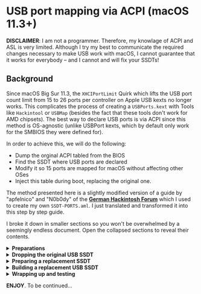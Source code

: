 # USB port mapping via ACPI (macOS 11.3+)
**DISCLAIMER**: I am not a programmer. Therefore, my knowlage of ACPI and ASL is very limited. Although I try my best to communicate the required changes necessary to make USB work with macOS, I cannot guarantee that it works for everybody – and I cannot and will fix your SSDTs!

## Background
Since macOS Big Sur 11.3, the `XHCIPortLimit` Quirk which lifts the USB port count limit from 15 to 26 ports per controller on Apple USB kexts no longer works. This complicates the process of creating a `USBPorts.kext` with Tools like `Hackintool` or `USBMap` (besides the fact that these tools don't work for AMD chipsets). The best way to declare USB ports is via ACPI since this method is OS-agnostic (unlike USBPort kexts, which by default only work for the SMBIOS they were defined for).

In order to achieve this, we will do the following:

- Dump the orginal ACPI tabled from the BIOS
- Find the SSDT where USB ports are declared
- Modify it so 15 ports are mapped for macOS without affecting other OSes
- Inject this table during boot, replacing the original one.

The method presented here is a slightly modified version of a guide by "apfelnico" and "N0b0dy" of the [**German Hackintosh Forum**](https://www.hackintosh-forum.de/forum/thread/54986-usb-mittels-ssdt-deklarieren/?postID=721415#post721415) which I used to create my own `SSDT-PORTS.aml`. I just translated and transformed it into this step by step guide. 

I broke it down in smaller sections so you won't be overwhelmed by a seemingly endless document. Open the collapsed sections to reveal their contents.

<details>
<summary><strong>Preparations</strong></summary>

## Preparations

### Required Tools
- [**Clover Bootmanager**](https://github.com/CloverHackyColor/CloverBootloader/releases) for dumping your System's ACPI tables.
- [**maciASL**](https://github.com/acidanthera/MaciASL) or [**QtiASL**](https://github.com/ic005k/QtiASL) for editing `.aml` files.
- [**IOResgistryExplorer**](https://github.com/utopia-team/IORegistryExplorer/releases) for gathering infos about I/O on macOS. Used for probing USB Ports.
- [**OpenCore Auxiliary Tools**](https://github.com/ic005k/QtOpenCoreConfig) or a Plist Editor for editing the `config.plist`.
- FAT32 formatted USB 3.0 flash drive (USB 3.0) for dumping ACPI tables and probing ports.
- [**Example Files**](https://github.com/5T33Z0/OC-Little-Translated/tree/main/13_Mapping_USB_in_ACPI/Example_Files) (for following along)
- USB 2.0 Flash Drive (optional, also for probing Ports).
- Your mainboard manual with a schematic listing all its ports and USB headers
- Spreadsheed for making notes about Port names, Types and pysical Location (optional)
- Patience and time (mandatory). Seriously, this is not for beginners! 

### Dumping ACPI Tables
1. Download the `.zip` version of Clover (CloverV2-51xx.zip) and extract it. The folder "CloverV2" will be created.
2. Format a USB flash drive Drive in Disk Utility (**Format**: MS-DOS Filesystem; **Scheme**: Master Boot Record).
3. Copy the "EFI" folder inside "CloverV2" to the root folder of your USB flash drive. (I forgot to rename the `sample-config.plist` and it still worked)
4. Restart your computer from this USB drive
5. Once the Bootmenu appears, press `F4`. This will dump the ACPI tables and save them to the flash drive. Check the activity LED on the USB stick. Wait until it's off.
6. Pull out the USB stick, reset the computer and start macOS normally.
7. Once macOS is loaded, put the USB stick back in and copy the folder `EFI\Clover\ACPI\origin` to the desktop (or wherever).
</details>
<details>
<summary><strong>Dropping the original USB SSDT</strong></summary>

## Finding the correct SSDT
Have a look inside the "origin" Folder. In there you will find a lot of tables. We are interested in the SSDT-xxxx.aml files. Find the one which looks similar to this:

![SSDT_og](https://user-images.githubusercontent.com/76865553/137520366-c3c75933-ab97-4d60-b627-cc4673e4b643.png)

We can see the following:

- There are entries for `XHC` (eXtensible Host Controller) and for `XHC.RHUB` (USB Root Hub Device)
- There's should also be a list of Ports, 26 in my case: `HS01` to `HS14`, `USR1` and `USR2`, and `SS01` to `SS10`. We will come back to the meaning of these names later. 
- Take note of the "Table Signature" and the "OEM Table ID" – we will use them to create a delete rule in the OpenCore cofig.

**NOTE**: Just because this SSDT includes 26 port entries, it doesn't meant that they are all connected to physical devices on the mainboard. Look at it more as a template used by Devs.

### Adding a delete rule to config.plist
In order to delete (or drop) the original table during boot and replace it with our own, we need to tell OpenCore to look for the Signature ("SSDT") and the OEM Table ID (in my case "xh_cmsd4") to drop.</br>
**CAUTION**: Don't use my value for the OEM Table ID, since yours probably has a differnt name!

1. Open your `config.plist` (I am using OpenCore Auxiliary Tools)
2. Go to ACPI > Delete and add a new Rule (click on "+")
3. In `TableSignature`, enter `53534454` which is HEX for `SSDT`:
	![TableSig](https://user-images.githubusercontent.com/76865553/137520564-10b44f45-778b-47ad-a3ae-318ce9334aac.png)
4. In `OemTableID`, enter the name of the "OEM Table ID" (See first screenshot) stored in YOUR (NOT mine, YOUR!) SSDT-Whatever.aml without `""` as a HEX value. In OCAT, you can use ASCI to Hex converter at the bottom of the app:
	![OEMTableID](https://user-images.githubusercontent.com/76865553/137520641-97a42e24-175b-4e3a-badb-23b57fa31ac8.png)
5. Enable the rule and a comment so you know what it does.
6. Save the config.

You should have the correct rule for replacing the ACPI Table containing the USB Port declarations. Let's move on to the hard part…
</details>
<details>
<summary><strong>Preparing a replacement SSDT</strong></summary>

## Preparing a replacement SSDT for USB Ports
Now that we have found the SSDT with the oroginal usb port declarations, we can start modifying them. Almost. We still need more details, though…

### Modifying the orginal USB SSDT
In general, two methods are relevant for declaring USB ports: `_UPC` ([**USB Port Capabilities**](https://uefi.org/specs/ACPI/6.4/09_ACPI-Defined_Devices_and_Device-Specific_Objects/ACPIdefined_Devices_and_DeviceSpecificObjects.html#upc-usb-port-capabilities)) and `_PLD` ([**Physical Location of Device**](https://uefi.org/specs/ACPI/6.4/06_Device_Configuration/Device_Configuration.html#pld-physical-location-of-device)). `_UPC` defines the type of port and it's state (enabled/disabled) and `_PLD` defines the location of the pysical port and its properties. Both values are handed over to (GUPC and GPLD) inside the Root Hub (RHUB).

#### Adding an additional `Arg1` to `GUPC`
First, take a look at the routine `GUPC`inside of the `RHUB` (Root Hub):

![GUPC](https://user-images.githubusercontent.com/76865553/137520755-8406844d-b16a-4f58-8e84-95e5122d5c06.png)
	
In my case, it includes a Package (`PCKG`) with four values that are handed over to every USB port in the method `_UPC`. But as is, we currently only have control over the first value of the package (via `Arg0`), which describes the availablity of the port. But we also need control over the 2nd value in the package which declares the USB port type. Therefore, we need to modify the method `GUPC`:

- In the Header, we change the `GUPC, 1,` to `GUPC, 2,` (since we want to control 2 values of this package)
- Next, we add `PCKG [One] = Arg1`, so it hands over the 2nd package value to `_UPC` as well.
- In the Package, we change the first value of to `0xFF` to enable all ports 
- Finally, we set the second package to `0x03`, which changes all ports to USB 2.0 and 3.0 with a Type A connector (the blue connetcors).

Now we have control over a port's status (on/off or available/unavailabe) and what type it is. So we get this code snippet:

```swift
Method (GUPC, 2, Serialized)
{
	Name (PCKG, Package (0x04)
   	{
            0xFF,
            0x03,
            Zero, 
            Zero
   	})
	PCKG [Zero] = Arg0
	PCKG [One] = Arg1
	Return (PCKG) /* \GUPC.PCKG */
}
```
`Arg0`= represents the first value of the package. This sets the prot active (`0xff`) or inactive/disabled (`Zero`)</br>
`Arg1`= declares the USB port type mentioned earlier (`0x00` for USB2, `0x03` for USB, etc.)

#### Deleting existing `_UPC` method
After changing these values, you will get a lot of compiler errors:

![GUPC_errors](https://user-images.githubusercontent.com/76865553/137520833-8f5ae018-aa7e-4e34-8b2f-73f0c8061d1a.png)

That's because the 2nd value (Arg1) is not part of the corresponding method `_UPC` in each of the USB Port entries:

![_UPC_errors](https://user-images.githubusercontent.com/76865553/137520865-0c51e4a2-a905-42f8-8805-f00c3276e98a.png)

To fix this, we will delete the methods `_UPC` from all the Ports. Select the method:

![Highlight](https://user-images.githubusercontent.com/76865553/137520903-86832ac4-e60f-413b-84c5-e23887833897.png)

And hit delete. The method should be gone from the ports

![Deleted](https://user-images.githubusercontent.com/76865553/137521280-012baf78-2d94-4be2-ba5e-c0aafc679e3b.png)

Repeat this 23 more times. For `USR1` and `USR2` we can write this to deactivate them, since macOS doesn't support them:

![USR](https://user-images.githubusercontent.com/76865553/137521318-60b2a97f-8e7a-4489-80cb-fa040631a947.png)

Once all `_UPC` Methods are deleted from all the ports are deleted (besides `USR1` and `USR2`), the errors are gone:

![No_errors](https://user-images.githubusercontent.com/76865553/137521582-8b901345-ade2-47eb-9388-321b7cc46df1.png)

#### Adding new `_UPC` method

In each Port (except for USR1 and USR2), add this method:

```swift
Method (_UPC, 0, NotSerialized)  // _UPC: USB Port Capabilities
	{
		Return (GUPC (0xFF, 0x03))
	}
```
Which looks like this:

![New_UPC](https://user-images.githubusercontent.com/76865553/137521717-b747a017-f9d1-4189-a6cd-0e77a7475d9d.png)

Now we have a USB Port SSDT Template with 24 enabled ports defined as USB 2.0/USB 3.0 Type A. Let's save it as `SSDT-PORTS_start.aml`. But we are not done yet, sorry.
</details>
<details>
<summary><strong>Building a replacement USB SSDT</strong></summary>

## Building a replacement USB SSDT
Next, we need to find out which phsyscial ports actually map to which ports in the system.

### USB Port Types
According to the ACPI Specifications about [USB Port Capabilities](https://uefi.org/specs/ACPI/6.4/09_ACPI-Defined_Devices_and_Device-Specific_Objects/ACPIdefined_Devices_and_DeviceSpecificObjects.html#upc-return-package-values), the USB Types are declared by different bytes. Here are some common ones found on current mainboards:

| Type   | Info                           | Comment |
|:------:|--------------------------------|---------|
|**0x00**| Type-A connector, USB 2.0 only | This is what macOS will default all ports to when no map is present. The pysical connector is usually colored black|
|**0x03**| Type-A connector, USB 2.0 and USB 3.0 combined | USB 3.0, 3.1 and 3.2 ports share the same Type. Usually colored blue (USB 2.0/3.0) or red (USB 3.2)|
|**0x08**| Type C connector, USB 2.0 only | Mainly used in phones|
|**0x09**| Type C connector, USB 2.0 and USB 3.0 with Switch | Flipping the device does not change the ACPI port |
|**0x0A**| Type C connector, USB 2.0 and USB 3.0 w/o Switch |Flipping the device does change the ACPI port. generally seen on USB 3.1/3.2 mainboard headers|
|**0xFF**| Proprietary Connector | For Internal USB 2.0 ports like Bluetooth|

We will need use these "Type" bytes to declare the USB Port types.

### USB Port Names
As seen earlier, the ports listed in the SSDT have different names.

| Name          | Description            | Protocol          | Speed            |
|:-------------:|------------------------|:------------------|-----------------:|
| **HS01…HS14** | HS = High Speed Ports  | USB 2.0 only      | 480 mbit/s       |
| **SS01…SS10** | SS = Super Speed Ports | USB 3.0, 3.1, 3.2 | 5 to 20 Gbit/s   |
| **USR1/2**    | Not supported by macOS. Deactivate them.   | Intel AMT        | 

**IMPORTANT**: A physical USB 3.0 Connector (the blue one, you know?!) actually connects to 2 USB Ports: one for USB 2.0 and one for USB 3.0. So having 15 Ports available for mappoing doesn't mean that you can assign them to 15 physical connectors. Actually, you can only assign them to 7 USB 3.x and 1 USB 2.0-only coneectors.

**EXAMPLE**: if you plug in a USB 3.0 flash drive, you can see in IORestryExplorer, that it connects to `SS07` for example. If you take it out and put a USB 2.0 drive in the same connector, it will most likely be connected to `HS07` now. So 1 Connector, 2 Ports with the same counter (usually) – in this example HS07 and SS07.

### Port mapping Options
At this stage, there are two options for mapping your USB ports.

- Option A: you already know which ports connect to which physical connectors.
- Option B: you don't know which Ports connect to which physical connector so you need to probe them

#### Option A: Mapping ports based on a known configuration
This is for people who alredy created a USBPorts.kext in Hackintool or similar and still have the mapping. In my case, I have a Spreadsheet, which looks like this:

![Ports_List](https://user-images.githubusercontent.com/76865553/137521950-e354ec4f-aa9c-4a4e-a146-7d9204387c80.png)
	
As you can see, `HS01` is not used in my case, so we deactivate it. But to keep compatibilty with other Operating Systems, we turn it off for macOS only. To achieve this, we use a conditional rule with an "if/else" statement, the method `_OSI` (Operating System Interfaces): `If (_OSI ("Darwin"))`. It tells the system: "If the Darwin Kernel (aka macOS) is loaded, `HS01` does not exist, everybody else can have it". This is a super elegant and non-invasive way of declaring USB Ports without messing up the port mapping for other OSes. This is the codesnippet (adjust the scope accordingly):

![IFOSI](https://user-images.githubusercontent.com/76865553/137521985-96a3620d-b6b3-40ee-b554-ce86078b05d7.png)

This is the Codesnippet. As you can see, it is applies to `_UPC` and `_PLD` in this case

```swift
Scope (\_SB.PCI0.XHC.RHUB.HS01)
{
	Method (_UPC, 0, NotSerialized)  // _UPC: USB Port Capabilities
	{
		If (_OSI ("Darwin"))
		{
			Return (GUPC (Zero, Zero)) // ZERO = Port unavailable
     	}
     	Else
     	{
   			Return (GUPC (0xFF, 0x03))
     	}
 	}
 	
 	Method (_PLD, 0, NotSerialized)  // _PLD: Physical Location of Device
   {
   		If (_OSI ("Darwin"))
   		{
			Return (GPLD (Zero, Zero)) // ZERO = Port unavailable
		}    
		Else
       {  		
       	Return // For `Else`, use whatever is already declared in your ACPI for `GPLD`
  		}
	}   
```
**Example 3**: Port `HS03` deactivated for macOS Only. This utilizes the `If (_OSI ("Darwin"))` switch. This basically tells the system: "If the Darwin Kernel (aka macOS) is running, `HS03` does not exist, everybody else can have it". This is a super elegant and non-invasive way of declaring USB Ports without messing up the portmapping for Windows.

```swift
Scope (HS03)
{
	Method (_UPC, 0, NotSerialized)  // _UPC: USB Port Capabilities
  	{
   		If (_OSI ("Darwin"))
      	{
         	Return (GUPC (Zero, Zero)) // If macOS is running, HS03 doesn't exist, for every other OS it does
        }
		 Else
        {
         	Return (GUPC (0xFF, 0x03))
        }
  	}

   Method (_PLD, 0, NotSerialized)  // _PLD: Physical Location of Device
   {
		If (_OSI ("Darwin"))
     	{
			Return (GPLD (Zero, Zero)) // If macOS is running, HS03 doesn't exist, for every other OS it does
		}
      	Else
      	{
			Return (GPLD (DerefOf (UHSD [0x02]), 0x03))
       }
	}
}
```
Continue mapping your ports this way: for those which you do use, declare the port type in the packets. For those that you don't use, deactivate them but add an `If (_OSI ("Darwin"))` argument (as shown above). 

**Remember**: This SSDT contains 26 ports in Toal, so you need to deactivate at least 11 in total to stay within the Port limit of 15 for macOS!

Once you reach `USR1` and `USR2`, change `GUPC` to `Zero`, `Zero`. This to deactivates them (if you need these port in Windwos, add the `If (_OSI ("Darwin"))` switch.

```swift
Scope (USR1)
{
	Method (_UPC, 0, NotSerialized)	// _UPC: USB Port Capabilities
	{
   		Return (GUPC (Zero, Zero)	// Zero, Zero = Port disabled, Type not defined
   	}
		
	Method (_PLD, 0, NotSerialized)	// _PLD: Physical Location of Device
	{
      	Return (GPLD (Zero, Zero))
   	}
}
```
#### OPTION B: TO BE CONTINUED…
</details>
<details>
<summary><strong>Wrapping up and testing</strong></summary>

## Wrapping up and testing
Once you are done with your port mapping activities, do the following:

- Save the SSDT as somepthing plausible like `SSDT-XHCI.aml` or `SSDT-PORTS.aml` (keep it short!)
- Mount your EFI partitiom
- Copy the EFI folder to a FAT32 formatted USB flash drive (for testing)
- Open your OpenCore `config.plist` (the one on the flash drive)
- Add the .aml file to the `EFI\OC\ACPI` folder on your flash driver.
- Add the file to the `ACPI > Add` Section and enable it.
- Save your `config.plist`
- Reboot from USB flash drive. 
- Test the ports with macOS and your oher operationg systems.
- If it works, Congrats! 
- Copy the .aml and your config.plist back to the EFI folder on the hard disk.
</details>

**ENJOY**. To be continued…
